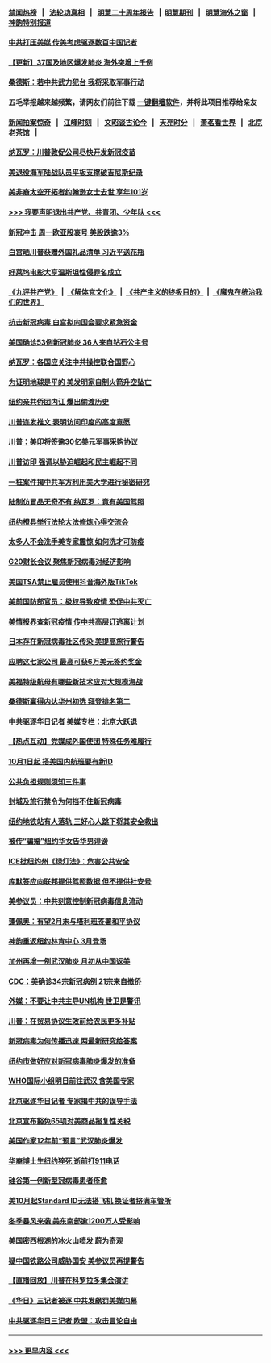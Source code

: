 #### [禁闻热榜](热点新闻.md?=0)  &nbsp;&nbsp;|&nbsp;&nbsp; [法轮功真相](https://github.com/gfw-breaker/truth/blob/master/README.md?=0) &nbsp;&nbsp;|&nbsp;&nbsp; [明慧二十周年报告](https://github.com/gfw-breaker/mh-reports/blob/master/README.md?=0) &nbsp;&nbsp;|&nbsp;&nbsp;[明慧期刊](https://github.com/gfw-breaker/mh-qikan) &nbsp;&nbsp;|&nbsp;&nbsp; [明慧海外之窗](https://github.com/gfw-breaker/mh-news/blob/master/README.md?=0) &nbsp;&nbsp;|&nbsp;&nbsp; [神韵特别报道](https://github.com/gfw-breaker/mh-news/blob/master/shenyun.md?=0)
#### [中共打压美媒 传美考虑驱逐数百中国记者](../pages/nsc412/n11893178.md?t=02251002) 
#### [【更新】37国及地区爆发肺炎 海外突增上千例](../pages/nsc412/n11890652.md?t=02251002) 
#### [桑德斯：若中共武力犯台 我将采取军事行动](../pages/nsc412/n11893282.md?t=02251002) 
#### 五毛举报越来越频繁，请网友们前往下载 [一键翻墙软件](https://github.com/gfw-breaker/ssr-accounts)，并将此项目推荐给亲友
#### [新闻拍案惊奇](https://github.com/gfw-breaker/banned-news/blob/master/pages/link4.md) &nbsp;&nbsp;|&nbsp;&nbsp; [江峰时刻](https://github.com/gfw-breaker/banned-news/blob/master/pages/link4.md) &nbsp;&nbsp;|&nbsp;&nbsp; [文昭谈古论今](https://github.com/gfw-breaker/banned-news/blob/master/pages/link4.md) &nbsp;&nbsp;|&nbsp;&nbsp; [天亮时分](https://github.com/gfw-breaker/banned-news/blob/master/pages/link4.md) &nbsp;&nbsp;|&nbsp;&nbsp; [萧茗看世界](https://github.com/gfw-breaker/banned-news/blob/master/pages/link4.md) &nbsp;&nbsp;|&nbsp;&nbsp; [北京老茶馆](https://github.com/gfw-breaker/banned-news/blob/master/pages/link4.md) &nbsp;&nbsp;|&nbsp;&nbsp; 
#### [纳瓦罗：川普敦促公司尽快开发新冠疫苗](../pages/nsc412/n11893211.md?t=02251002) 
#### [美退役海军陆战队员平板支撑破吉尼斯纪录](../pages/nsc412/n11893022.md?t=02251002) 
#### [美非裔太空开拓者约翰逊女士去世 享年101岁](../pages/nsc412/n11892917.md?t=02251002) 
#### [>>> 我要声明退出共产党、共青团、少年队 <<<](https://github.com/begood0513/goodnews/blob/master/quit/letter.md) 
#### [新冠冲击 周一欧亚股哀号 美股跌逾3%](../pages/nsc412/n11892648.md?t=02251002) 
#### [白宫晒川普获赠外国礼品清单 习近平送花瓶](../pages/nsc412/n11892985.md?t=02251002) 
#### [好莱坞电影大亨温斯坦性侵罪名成立](../pages/nsc412/n11892907.md?t=02251002) 
#### [《九评共产党》](https://github.com/begood0513/9ping.md/blob/master/README.md) &nbsp;|&nbsp; [《解体党文化》](../../../../jtdwh.md/blob/master/README.md)  &nbsp;|&nbsp; [《共产主义的终极目的》](../../../../gczydzjmd.md/blob/master/README.md) &nbsp;|&nbsp; [《魔鬼在统治我们的世界》](../../../../mgztzwmdsj.md/blob/master/README.md) 
#### [抗击新冠病毒 白宫拟向国会要求紧急资金](../pages/nsc412/n11892943.md?t=02251002) 
#### [美国确诊53例新冠肺炎 36人来自钻石公主号](../pages/nsc412/n11892877.md?t=02251002) 
#### [纳瓦罗：各国应关注中共操控联合国野心](../pages/nsc412/n11892856.md?t=02251002) 
#### [为证明地球是平的 美发明家自制火箭升空坠亡](../pages/nsc412/n11892645.md?t=02251002) 
#### [纽约亲共侨团内讧 爆出偷渡历史](../pages/nsc412/n11891235.md?t=02251002) 
#### [川普连发推文 表明访问印度的高度意愿](../pages/nsc412/n11891927.md?t=02251002) 
#### [川普：美印将签逾30亿美元军事采购协议](../pages/nsc412/n11892494.md?t=02251002) 
#### [川普访印 强调以胁迫崛起和民主崛起不同](../pages/nsc412/n11891855.md?t=02251002) 
#### [一桩案件揭中共军方利用美大学进行秘密研究](../pages/nsc412/n11891206.md?t=02251002) 
#### [陆制仿冒品无奇不有 纳瓦罗：竟有美国驾照](../pages/nsc412/n11890953.md?t=02251002) 
#### [纽约橙县举行法轮大法修炼心得交流会](../pages/nsc412/n11890760.md?t=02251002) 
#### [太多人不会洗手美专家震惊 如何洗才可防疫](../pages/nsc412/n11875866.md?t=02251002) 
#### [G20财长会议 聚焦新冠病毒对经济影响](../pages/nsc412/n11890400.md?t=02251002) 
#### [美国TSA禁止雇员使用抖音海外版TikTok](../pages/nsc412/n11890500.md?t=02251002) 
#### [美前国防部官员：极权导致疫情 恐促中共灭亡](../pages/nsc412/n11889092.md?t=02251002) 
#### [美情报界查新冠疫情 传中共高层订逃离计划](../pages/nsc412/n11888161.md?t=02251002) 
#### [日本存在新冠病毒社区传染 美提高旅行警告](../pages/nsc412/n11889917.md?t=02251002) 
#### [应聘这七家公司 最高可获6万美元签约奖金](../pages/nsc412/n11879446.md?t=02251002) 
#### [美福特级航母有哪些新技术应对大规模海战](../pages/nsc412/n11882087.md?t=02251002) 
#### [桑德斯赢得内达华州初选 拜登排名第二](../pages/nsc412/n11888760.md?t=02251002) 
#### [中共驱逐华日记者 美媒专栏：北京大跃退](../pages/nsc412/n11888453.md?t=02251002) 
#### [【热点互动】党媒成外国使团 特殊任务难履行](../pages/nsc412/n11888306.md?t=02251002) 
#### [10月1日起 搭美国内航班要有新ID](../pages/nsc412/n11888243.md?t=02251002) 
#### [公共负担规则须知三件事](../pages/nsc412/n11888123.md?t=02251002) 
#### [封城及旅行禁令为何挡不住新冠病毒](../pages/nsc412/n11888067.md?t=02251002) 
#### [纽约地铁站有人落轨   三好心人跳下将其安全救出](../pages/nsc412/n11888088.md?t=02251002) 
#### [被传“骗婚”纽约华女告华男诽谤](../pages/nsc412/n11887303.md?t=02251002) 
#### [ICE批纽约州《绿灯法》：危害公共安全](../pages/nsc412/n11887285.md?t=02251002) 
#### [库默答应向联邦提供驾照数据 但不提供社安号](../pages/nsc412/n11887269.md?t=02251002) 
#### [美参议员：中共刻意控制新冠病毒信息流动](../pages/nsc412/n11887949.md?t=02251002) 
#### [蓬佩奥：有望2月末与塔利班签署和平协议](../pages/nsc412/n11887248.md?t=02251002) 
#### [神韵重返纽约林肯中心 3月登场](../pages/nsc412/n11885013.md?t=02251002) 
#### [加州再增一例武汉肺炎 月初从中国返美](../pages/nsc412/n11886929.md?t=02251002) 
#### [CDC：美确诊34宗新冠病例 21宗来自撤侨](../pages/nsc412/n11886795.md?t=02251002) 
#### [外媒：不要让中共主导UN机构 世卫是警讯](../pages/nsc412/n11886401.md?t=02251002) 
#### [川普：在贸易协议生效前给农民更多补贴](../pages/nsc412/n11886549.md?t=02251002) 
#### [新冠病毒为何传播迅速 两最新研究给答案](../pages/nsc412/n11886505.md?t=02251002) 
#### [纽约市做好应对新冠病毒肺炎爆发的准备](../pages/nsc412/n11885019.md?t=02251002) 
#### [WHO国际小组明日前往武汉 含美国专家](../pages/nsc412/n11886380.md?t=02251002) 
#### [北京驱逐华日记者 专家揭中共的误导手法](../pages/nsc412/n11886124.md?t=02251002) 
#### [北京宣布豁免65项对美商品报复性关税](../pages/nsc412/n11885960.md?t=02251002) 
#### [美国作家12年前“预言”武汉肺炎爆发](../pages/nsc412/n11885487.md?t=02251002) 
#### [华裔博士生纽约猝死  逝前打911电话](../pages/nsc412/n11885007.md?t=02251002) 
#### [硅谷第一例新型冠病毒患者痊愈](../pages/nsc412/n11885163.md?t=02251002) 
#### [美10月起Standard ID无法搭飞机  换证者挤满车管所](../pages/nsc412/n11885036.md?t=02251002) 
#### [冬季暴风来袭 美东南部逾1200万人受影响](../pages/nsc412/n11884620.md?t=02251002) 
#### [美国密西根湖的冰火山喷发 蔚为奇观](../pages/nsc412/n11884842.md?t=02251002) 
#### [疑中国铁路公司威胁国安 美参议员再提警告](../pages/nsc412/n11884300.md?t=02251002) 
#### [【直播回放】川普在科罗拉多集会演讲](../pages/nsc412/n11883640.md?t=02251002) 
#### [《华日》三记者被逐 中共发飙罚美媒内幕](../pages/nsc412/n11884184.md?t=02251002) 
#### [中共驱逐华日三记者 欧盟：攻击言论自由](../pages/nsc412/n11884179.md?t=02251002) 

----
#### [ >>> 更早内容 <<< ](../indexes/nsc412-earlier.md)
